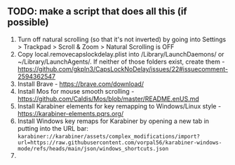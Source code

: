 ## TODO: make a script that does all this (if possible)

1. Turn off natural scrolling (so that it's not inverted) by going into Settings > Trackpad > Scroll & Zoom > Natural Scrolling is OFF
2. Copy local.removecapslockdelay.plist into /Library/LaunchDaemons/ or ~/Library/LaunchAgents/. If neither of those folders exist, create them - https://github.com/gkpln3/CapsLockNoDelay/issues/22#issuecomment-2594362547
3. Install Brave - https://brave.com/download/
4. Install Mos for mouse smooth scrolling - https://github.com/Caldis/Mos/blob/master/README.enUS.md
5. Install Karabiner elements for key remapping to Windows/Linux style - https://karabiner-elements.pqrs.org/
6. Install Windows key remaps for Karabiner by opening a new tab in putting into the URL bar: `karabiner://karabiner/assets/complex_modifications/import?url=https://raw.githubusercontent.com/vorpal56/karabiner-windows-mode/refs/heads/main/json/windows_shortcuts.json`
7. 
